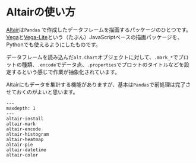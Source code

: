 # Altairの使い方

[Altair](https://altair-viz.github.io/)は``Pandas`` で作成したデータフレームを描画するパッケージのひとつです。
[Vega](https://vega.github.io/vega/)と[Vega-Lite](https://vega.github.io/vega-lite/)という（たぶん）JavaScriptベースの描画パッケージを、Pythonでも使えるようにしたものです。

データフレームを読み込んだ``alt.Chart``オブジェクトに対して、``.mark_*``でプロットの種類、``.encode``でデータ点、``.properties``でプロットのタイトルなどを設定するという感じで作業が抽象化されています。

Altairにもデータを集計する機能がありますが、基本は``Pandas``で前処理は完了させておくのがよいと思います。

```{toctree}
---
maxdepth: 1
---
altair-install
altair-mark
altair-encode
altair-histogram
altair-heatmap
altair-pie
altair-datetime
altair-color
```
